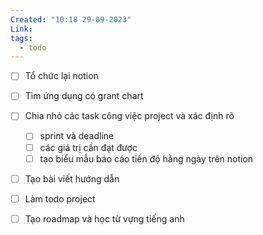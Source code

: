 ```yaml
---
Created: "10:18 29-09-2023"
Link: 
tags:
  - todo
---
```



- [ ] Tổ chức lại notion
- [ ] Tìm ứng dụng có grant chart
- [ ] Chia nhỏ các task công việc project và xác định rõ 
	- [ ] sprint và deadline
	- [ ] các giá trị cần đạt được
	- [ ] tạo biểu mẫu báo cáo tiến độ hằng ngày trên notion
- [ ] Tạo bài viết hướng dẫn
- [ ]  Làm todo project
- [ ]  Tạo roadmap và học từ vựng tiếng anh




